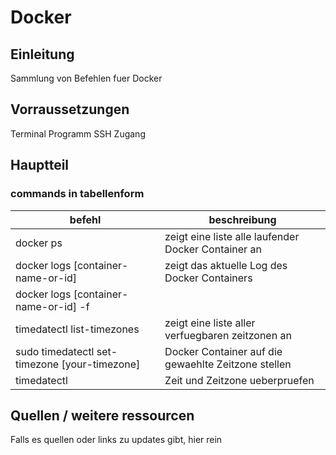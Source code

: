 # Docker

## Einleitung

Sammlung von Befehlen fuer Docker

## Vorraussetzungen

Terminal Programm
SSH Zugang

## Hauptteil

### commands in tabellenform

| befehl | beschreibung |
| --- | --- |
| docker ps | zeigt eine liste alle laufender Docker Container an |
| docker logs [container-name-or-id] | zeigt das aktuelle Log des Docker Containers |
| docker logs [container-name-or-id] -f | | laesst das log des gewahlten containers in echtzeit laufen |
| timedatectl list-timezones | zeigt eine liste aller verfuegbaren zeitzonen an |
| sudo timedatectl set-timezone [your-timezone] | Docker Container auf die gewaehlte Zeitzone stellen |
| timedatectl | Zeit und Zeitzone ueberpruefen |

## Quellen / weitere ressourcen

Falls es quellen oder links zu updates gibt, hier rein  
